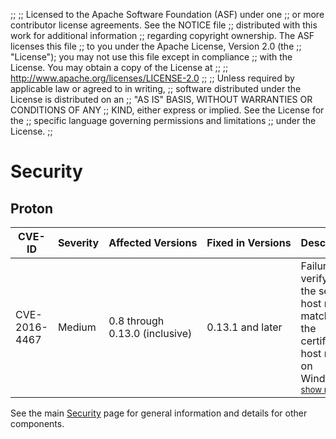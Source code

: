 ;;
;; Licensed to the Apache Software Foundation (ASF) under one
;; or more contributor license agreements.  See the NOTICE file
;; distributed with this work for additional information
;; regarding copyright ownership.  The ASF licenses this file
;; to you under the Apache License, Version 2.0 (the
;; "License"); you may not use this file except in compliance
;; with the License.  You may obtain a copy of the License at
;; 
;;   http://www.apache.org/licenses/LICENSE-2.0
;; 
;; Unless required by applicable law or agreed to in writing,
;; software distributed under the License is distributed on an
;; "AS IS" BASIS, WITHOUT WARRANTIES OR CONDITIONS OF ANY
;; KIND, either express or implied.  See the License for the
;; specific language governing permissions and limitations
;; under the License.
;;

# Security

<section markdown="1">

## Proton

<table>
  <thead>
    <tr>
      <th>CVE-ID</th><th>Severity</th><th>Affected&nbsp;Versions</th><th>Fixed&nbsp;in&nbsp;Versions</th><th>Description</th>
    </tr>
  </thead>
  <tbody>
    <tr>
      <td>CVE-2016-4467</td>
      <td>Medium</td>
      <td>0.8 through 0.13.0 (inclusive)</td>
      <td>0.13.1 and later</td>
      <td>Failure to verify that the server host name matches the certificate host name on Windows
        <a id="CVE_2016_4467_details_toggle" href="javascript:_toggleDiv({divId:'CVE_2016_4467_details', controlId:'CVE_2016_4467_details_toggle', showMore:'<small>show more</small>', showLess:'<small>show less</small>'});"><small>show more</small></a>
        <div style="display:none;" id="CVE_2016_4467_details">

          <p>Messaging applications using the Proton C library to
          provide SSL/TLS authentication on Windows can falsely
          authenticate a server whose name does not match the server
          name in the connection specifier.  Proton C bindings are
          affected to a greater or lesser degree depending on how
          they use the underlying Proton C library.</p>

          <p>In Proton C, this can only happen if
          PN_SSL_VERIFY_PEER_NAME has been specified as the
          verification mode and pn_ssl_set_peer_hostname() has not
          been called at all or has been called with a NULL value for
          a particular pn_ssl_t object.</p>

          <p>In the Proton C++ binding, this will always happen unless
          the application has separately specified a virtual_host name
          for an SSL/TLS connection.</p>

          <p>In the Proton Python and Ruby bindings, this will only
          happen if the application has separately specified a NULL
          virtual_host name for an SSL/TLS connection after creating
          the connection but before the authentication step.</p>

          <p>This issue only occurs on Windows versions of Proton that
          use the default SChannel-based security layer.</p>

          <p>In any of the preceding cases, it is possible for a
          man-in-the-middle attacker to spoof an SSL/TLS server if
          they had a certificate that was valid for any of the
          application's Certificate Authorities.</p>

          <p>Resolution: Proton release 0.13.1 resolves this issue in
          the SChannel-based security layer by obtaining a default
          non-NULL peer hostname from the associated connection
          address when initialized and by always failing hostname
          verification if PN_SSL_VERIFY_PEER_NAME has been specified
          along with a NULL peer hostname.  This resolution matches
          the associated behaviour of the OpenSSL-based security
          layer.</p>

          <p>References: <a
          href="https://issues.apache.org/jira/browse/PROTON-1228">PROTON-1228</a>
          and <a
          href="https://issues.apache.org/jira/browse/PROTON-1233">PROTON-1233</a>.</p>
        </div>
      </td>
    </tr>
    <tr>
      <td>CVE-2016-2166</td>
      <td>Moderate</td>
      <td>0.9 through 0.12.0 (inclusive)</td>
      <td>0.12.1 and later</td>
      <td>
        Python bindings silently ignore request for amqps if SSL/TLS not supported. <a id="CVE_2016_2166_details_toggle" href="javascript:_toggleDiv({divId:'CVE_2016_2166_details', controlId:'CVE_2016_2166_details_toggle', showMore:'<small>show more</small>', showLess:'<small>show less</small>'});"><small>show more</small></a>
        <div style="display:none;" id="CVE_2016_2166_details">
          <p>Versions Affected: Apache Qpid Proton python API starting
          at 0.9 up to and including version 0.12.0.</p>
          <p>Description: Messaging applications using the Proton
          Python API to provision an SSL/TLS encrypted TCP connection
          may actually instantiate a non-encrypted connection without
          notice if SSL support is unavailable.  This will result in
          all messages being sent in the clear without the knowledge
          of the user.<br/>  This issue affects those applications
          that use the Proton Reactor Python API to create SSL/TLS
          connections.  Specifically the proton.reactor.Connector,
          proton.reactor.Container, and
          proton.utils.BlockingConnection classes are vulnerable.
          These classes can create an unencrypted connections if the
          "amqps://" URL prefix is used.<br/>  The issue only occurs
          if the installed Proton libraries do not support SSL.  This
          would be the case if the libraries were built without SSL
          support or the necessary SSL libraries are not present on
          the system (e.g. OpenSSL in the case of *nix).<br/>  To
          check whether or not the Python API provides SSL support,
          use the following console command:<br/>python -c "import
          proton; print('%s' % 'SSL present' if proton.SSL.present()
          else 'SSL NOT AVAILBLE')"<br/>In addition, the issue can
          only occur if both ends of the connection connect without
          SSL.  This would be the case if the vulnerability is active
          on both ends of the connection, or the non-affected endpoint
          allows cleartext connections.</p>
          <p>Resolution: Proton release 0.12.1 resolves this issue by
          raising an SSLUnavailable exception when SSL is not
          available and a SSL/TLS connection is requested via the
          "amqps://" URL
          prefix.<br/>A <a href="https://issues.apache.org/jira/browse/PROTON-1157">patch</a>
          is also available.</p>
          <p>References: <a href="https://issues.apache.org/jira/browse/PROTON-1157">PROTON-1157</a></p>
	  <p>Credit: This issue was discovered by M. Farrellee from Red Hat.</p>
        </div>
      </td>
    </tr>
  </tbody>
</table>

</section>

See the main [Security]({{site_url}}/security.html) page for general information and details for other components.
